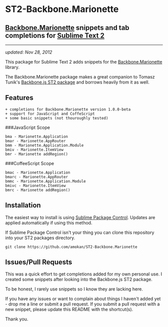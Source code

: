 ST2-Backbone.Marionette
=======================

## [Backbone.Marionette](https://github.com/marionettejs/backbone.marionette/) snippets and tab completions for [Sublime Text 2](http://www.sublimetext.com/2)
----  
*updated: Nov 28, 2012*
  
This package for Sublime Text 2 adds snippets for the [Backbone.Marionette](https://github.com/marionettejs/backbone.marionette/) library.  

The Backbone.Marionette package makes a great companion to Tomasz Tunik's [Backbone.js ST2 package](https://github.com/tomasztunik/Sublime-Text-2-Backbone.js-package) and borrows heavily from it as well.

Features
--------    
	+ completions for Backbone.Marionette version 1.0.0-beta
    + support for JavaScript and CoffeScript
    + some basic snippets (not thouroughly tested)

###JavaScript Scope
    
    bma - Marionette.Application
    bmar - Marionette.AppRouter
    bmm - Marionette.Application.Module
    bmiv - Marionette.ItemView
    bmr - Marionette addRegion()
  
###CoffeeScript Scope  
        
    bmac - Marionette.Application
    bmarc - Marionette.AppRouter
    bmmc - Marionette.Application.Module
    bmivc - Marionette.ItemView
    bmrc - Marionette addRegion()

Installation
------------

The easiest way to install is using [Sublime Package Control](http://wbond.net/sublime_packages/package_control). Updates are applied automatically if using this method.

If Sublime Package Control isn't your thing you can clone this repository into your ST2 packages directory.
  
`git clone https://github.com/amokan/ST2-Backbone.Marionette`

Issues/Pull Requests
--------------------

This was a quick effort to get completions added for my own personal use. I created some snippets after looking into the Backbone.js ST2 package. 
  
To be honest, I rarely use snippets so I know they are lacking here. 
  
If you have any issues or want to complain about things I haven't added yet - drop me a line or submit a pull request. If you submit a pull request with a new snippet, please update this README with the shortcut(s).
  
Thank you.